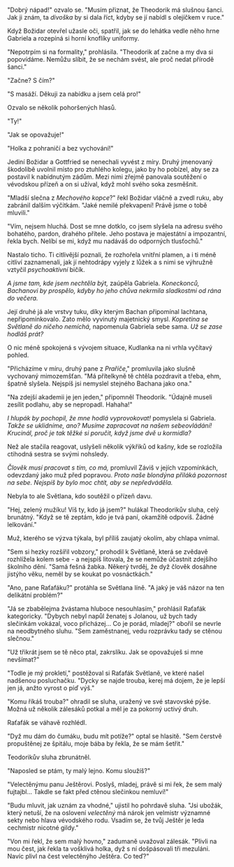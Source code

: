 
#

"Dobrý nápad!" ozvalo se. "Musím přiznat, že Theodorik má slušnou šanci. Jak ji znám, ta *divoška* by si dala říct, kdyby se jí nabídl s olejíčkem v ruce."

Když Božidar otevřel užasle oči, spatřil, jak se do lehátka vedle něho hrne Gabriela a rozepíná si horní knoflíky uniformy.

"Nepotrpím si na formality," prohlásila. "Theodorik ať začne a my dva si popovídáme. Nemůžu slíbit, že se nechám svést, ale proč nedat přírodě šanci."

"Začne? S čím?"

"S masáží. Děkuji za nabídku a jsem celá pro!"

Ozvalo se několik pohoršených hlasů.

"Ty!"

"Jak se opovažuje!"

"Holka z pohraničí a bez vychování!"

Jediní Božidar a Gottfried se nenechali vyvést z míry. Druhý jmenovaný škodolibě uvolnil místo pro ztuhlého kolegu, jako by ho pobízel, aby se za postavil k nabídnutým zádům. Mezi nimi zřejmě panovala soutěžení o vévodskou přízeň a on si užíval, když mohl svého soka zesměšnit.

"Mladší slečna z *Mechového kopce*?" řekl Božidar vláčně a zvedl ruku, aby zabránil dalším výčitkám. "Jaké nemilé překvapení! Právě jsme o tobě mluvili."

"Vím, nejsem hluchá. Dost se mne dotklo, co jsem slyšela na adresu svého bohatého, pardon, drahého přítele. Jeho postava je majestátní a impozantní, řekla bych. Nelíbí se mi, když mu nadáváš do odporných tlusťochů."

Nastalo ticho. Ti citlivější poznali, že rozhořela vnitřní plamen, a i ti méně citliví zaznamenali, jak jí nehtodrápy vyjely z lůžek a s nimi se výhružně vztyčil *psychoaktivní* bičík.

*A jsme tam, kde jsem nechtěla být,* zaúpěla Gabriela. *Koneckonců, Bachanovi by prospělo, kdyby ho jeho chůva nekrmila sladkostmi od rána do večera.*

Její druhé já ale vrstvy tuku, díky kterým Bachan připomínal lachtana, nepřipomínkovalo. Zato mělo vyvinutý majetnický smysl. *Kopretina se Světlaně do ničeho nemíchá,* napomenula Gabriela sebe sama. *Už se zase hodláš prát?*

O nic méně spokojená s vývojem situace, Kudlanka na ni vrhla vyčítavý pohled.

"Přicházíme v míru, druhý pane z *Praříče*," promluvila jako slušně vychovaný mimozemšťan. "Má přítelkyně tě chtěla pozdravit a třeba, ehm, špatně slyšela. Nejspíš jsi nemyslel stejného Bachana jako ona."

"Na zdejší akademii je jen jeden," připomněl Theodorik. "Údajně museli zesílit podlahu, aby se nepropadl. Hahaha!"

*I hlupák by pochopil, že mne hodlá vyprovokovat!* pomyslela si Gabriela. *Takže se uklidníme, ano? Musíme zapracovat na našem sebeovládání! Krucinál, proč je tak těžké si poručit, když jsme dvě u kormidla?*

Než ale stačila reagovat, uslyšeli několik výkřiků od kašny, kde se rozložila ctihodná sestra se svými nohsledy.

*Člověk musí pracovat s tím, co má,* promluvil Záviš v jejích vzpomínkách, odevzdaný jako muž před popravou. *Proto naše blondýna přiláká pozornost na sebe. Nejspíš by bylo moc chtít, aby se nepředváděla.*

Nebyla to ale Světlana, kdo soutěžil o přízeň davu.

"Hej, zelený mužíku! Víš ty, kdo já jsem?" hulákal Theodorikův sluha, celý brunátný. "Když se tě zeptám, kdo je tvá paní, okamžitě odpovíš. Žádné lelkování."

Muž, kterého se výzva týkala, byl příliš zaujatý okolím, aby chlapa vnímal.

"Sem si hezky rozšířil vobzory," prohodil k Světlaně, která se zvědavě rozhlížela kolem sebe - a nejspíš litovala, že se nemůže účastnit zdejšího školního dění. "Samá fešná žabka. Někerý tvrděj, že dyž člověk dosáhne jistýho věku, neměl by se koukat po vosnáctkách."

"Ano, pane Raťafáku?" protáhla se Světlana líně. "A jaký je váš názor na ten delikátní problém?"

"Já se zbabělejma žvástama hluboce nesouhlasím," prohlásil Raťafák kategoricky. "Dybych nebyl napůl ženatej s Jolanou, už bych tady slečinkám vokázal, voco přicházej... Co je porád, mladej?" obořil se nevrle na neodbytného sluhu. "Sem zaměstnanej, vedu rozprávku tady se ctěnou slečnou."

"Už třikrát jsem se tě něco ptal, zakrslíku. Jak se opovažuješ si mne nevšímat?"

"Todle je mý prokletí," postěžoval si Raťafák Světlaně, ve které našel nadšenou posluchačku. "Dycky se najde trouba, kerej má dojem, že je lepší jen já, anžto vyrost o píď výš."

"Komu říkáš trouba?" ohradil se sluha, uražený ve své stavovské pýše. Možná už několik zálesáků potkal a měl je za pokorný uctivý druh.

Raťafák se váhavě rozhlédl.

"Dyž mu dám do čumáku, budu mít potíže?" optal se hlasitě. "Sem čerstvě propuštěnej ze špitálu, moje bába by řekla, že se mám šetřit."

Teodorikův sluha zbrunátněl.

"Naposled se ptám, ty malý lejno. Komu sloužíš?"

"Velectěnýmu panu Ještěrovi. Poslyš, mladej, právě si mi řek, že sem malý fujtajbl... Takdle se fakt před ctěnou slečinkou nemluví!"

"Budu mluvit, jak uznám za vhodné," ujistil ho pohrdavě sluha. "Jsi ubožák, který netuší, že na oslovení *velectěný* má nárok jen velmistr významné sekty nebo hlava vévodského rodu. Vsadím se, že tvůj Ještěr je leda cechmistr nicotné gildy."

"Von mi řekl, že sem malý hovno," zadumaně uvažoval zálesák. "Plivli na mou čest, jak řekla ta vošklivá holka, dyž s ní došpásovali tři mezuláni. Navíc plivl na čest velectěnýho Ještěra. Co teď?"
